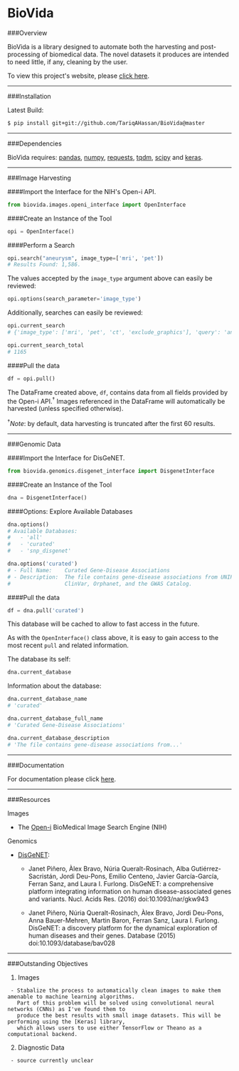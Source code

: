 BioVida
=======

###Overview

BioVida is a library designed to automate both the harvesting and 
post-processing of biomedical data. The novel datasets it produces
are intended to need little, if any, cleaning by the user.

To view this project's website, please [click here].

------------------------------------------------------------------------

###Installation

Latest Build:
```bash
$ pip install git+git://github.com/TariqAHassan/BioVida@master
```

------------------------------------------------------------------------

###Dependencies

BioVida requires: [pandas], [numpy], [requests], [tqdm], [scipy] and [keras].

------------------------------------------------------------------------

###Image Harvesting


####Import the Interface for the NIH's Open-i API.
```python
from biovida.images.openi_interface import OpenInterface
```

####Create an Instance of the Tool
```python
opi = OpenInterface()
```

####Perform a Search
```python
opi.search("aneurysm", image_type=['mri', 'pet'])
# Results Found: 1,586.
```

The values accepted by the `image_type` argument above can easily be reviewed:
```python
opi.options(search_parameter='image_type')
```

Additionally, searches can easily be reviewed:
```python
opi.current_search
# {'image_type': ['mri', 'pet', 'ct', 'exclude_graphics'], 'query': 'aneurysm'}

opi.current_search_total
# 1165
```

####Pull the data
```python
df = opi.pull()
```

The DataFrame created above, `df`, contains data from all fields provided by the Open-i API.<sup>†</sup>
Images referenced in the DataFrame will automatically be harvested (unless specified otherwise).

<sup>†</sup>*Note*: by default, data harvesting is truncated after the first 60 results.

------------------------------------------------------------------------

###Genomic Data


####Import the Interface for DisGeNET.
```python
from biovida.genomics.disgenet_interface import DisgenetInterface
```

####Create an Instance of the Tool
```python
dna = DisgenetInterface()
```

####Options: Explore Available Databases
```python
dna.options()
# Available Databases:
#   - 'all'
#   - 'curated'
#   - 'snp_disgenet'

dna.options('curated')
# - Full Name:    Curated Gene-Disease Associations
# - Description:  The file contains gene-disease associations from UNIPROT, CTD (human subset),
#                 ClinVar, Orphanet, and the GWAS Catalog.
```

####Pull the data
```python
df = dna.pull('curated')
```
This database will be cached to allow to fast access in the future.

As with the `OpenInterface()` class above, it is easy to gain access to the most recent `pull` and related information.

The database its self:
```python
dna.current_database
```

Information about the database:
```python
dna.current_database_name
# 'curated'

dna.current_database_full_name
# 'Curated Gene-Disease Associations'

dna.current_database_description
# 'The file contains gene-disease associations from...'
```

------------------------------------------------------------------------

###Documentation

For documentation please click [here].

------------------------------------------------------------------------

###Resources

Images

   - The [Open-i] BioMedical Image Search Engine (NIH)

Genomics

   - [DisGeNET]:

      * Janet Piñero, Àlex Bravo, Núria Queralt-Rosinach, Alba Gutiérrez-Sacristán, Jordi Deu-Pons, Emilio Centeno, 
      Javier García-García, Ferran Sanz, and Laura I. Furlong. DisGeNET: a comprehensive platform integrating 
      information on human disease-associated genes and variants. Nucl. Acids Res. (2016) doi:10.1093/nar/gkw943
      
      * Janet Piñero, Núria Queralt-Rosinach, Àlex Bravo, Jordi Deu-Pons, Anna Bauer-Mehren, Martin Baron, 
      Ferran Sanz, Laura I. Furlong. DisGeNET: a discovery platform for the dynamical exploration of human 
      diseases and their genes. Database (2015) doi:10.1093/database/bav028


------------------------------------------------------------------------

###Outstanding Objectives

   1. Images
   
     - Stabalize the process to automatically clean images to make them amenable to machine learning algorithms.
       Part of this problem will be solved using convolutional neural networks (CNNs) as I've found them to 
       produce the best results with small image datasets. This will be performing using the [Keras] library,
       which allows users to use either TensorFlow or Theano as a computational backend. 
    
   2. Diagnostic Data
   
     - source currently unclear


[click here]: https://tariqahassan.github.io/BioVida/index.html
[Keras]: https://keras.io
[pandas]: http://pandas.pydata.org
[numpy]: http://www.numpy.org
[requests]: http://docs.python-requests.org/en/master/
[tqdm]: https://github.com/tqdm/tqdm
[scipy]: https://www.scipy.org
[Open-i]: https://openi.nlm.nih.gov
[DisGeNET]: http://www.disgenet.org/web/DisGeNET/menu
[here]: https://tariqahassan.github.io/BioVida/API.html






